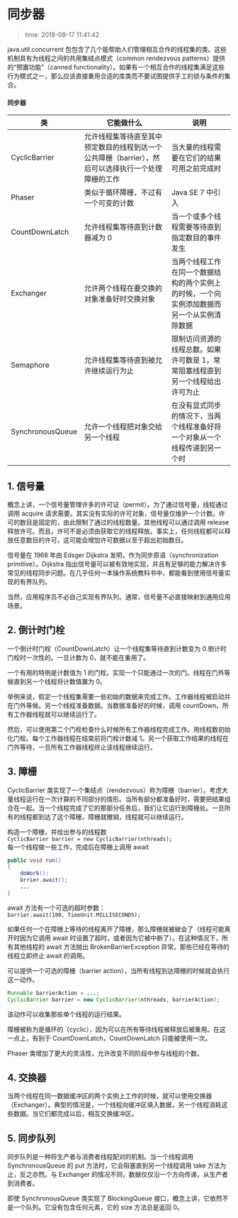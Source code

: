 # 同步器
>time: 2018-08-17 11:41:42

java.util.concurrent 包包含了几个能帮助人们管理相互合作的线程集的类。这些机制具有为线程之间的共用集结点模式（common rendezvous patterns）提供的“预置功能”（canned functionality）。如果有一个相互合作的线程集满足这些行为模式之一，那么应该直接重用合适的库类而不要试图提供手工的锁与条件的集合。

#### 同步器
| 类 | 它能做什么 | 说明 |
|---|---|---|
| CyclicBarrier | 允许线程集等待直至其中预定数目的线程到达一个公共障栅（barrier），然后可以选择执行一个处理障栅的工作 | 当大量的线程需要在它们的结果可用之前完成时 |
| Phaser | 类似于循环障栅，不过有一个可变的计数 | Java SE 7 中引入 |
| CountDownLatch | 允许线程集等待直到计数器减为 0 | 当一个或多个线程需要等待直到指定数目的事件发生 |
| Exchanger | 允许两个线程在要交换的对象准备好时交换对象 | 当两个线程工作在同一个数据结构的两个实例上的时候，一个向实例添加数据而另一个从实例清除数据 |
| Semaphore | 允许线程集等待直到被允许继续运行为止 | 限制访问资源的线程总数。如果许可数是 1，常常阻塞线程直到另一个线程给出许可为止 |
| SynchronousQueue | 允许一个线程把对象交给另一个线程 | 在没有显式同步的情况下，当两个线程准备好将一个对象从一个线程传递到另一个时 |

## 1. 信号量
概念上讲，一个信号量管理许多的许可证（permit）。为了通过信号量，线程通过调用 acquire 请求需要。其实没有实际的许可对象，信号量仅维护一个计数。许可的数目是固定的，由此限制了通过的线程数量。其他线程可以通过调用 release 释放许可。而且，许可不是必须由获取它的线程释放。事实上，任何线程都可以释放任意数目的许可，这可能会增加许可数据以至于超出初始数目。

信号量在 1968 年由 Edsger Dijkstra 发明，作为同步原语（synchronization primitive）。Dijkstra 指出信号量可以被有效地实现，并且有足够的能力解决许多常见的线程同步问题。在几乎任何一本操作系统教科书中，都能看到使用信号量实现的有界队列。

当然，应用程序员不必自己实现有界队列。通常，信号量不必直接映射到通用应用场景。

## 2. 倒计时门栓
一个倒计时门栓（CountDownLatch）让一个线程集等待直到计数变为 0.倒计时门栓时一次性的。一旦计数为 0，就不能在重用了。

一个有用的特例是计数值为 1 的门栓。实现一个只能通过一次的门。线程在门外等候直到另一个线程将计数值置为 0。

举例来说，假定一个线程集需要一些初始的数据来完成工作。工作器线程被启动并在门外等候。另一个线程准备数据。当数据准备好的时候，调用 countDown，所有工作器线程就可以继续运行了。

然后，可以使用第二个门栓检查什么时候所有工作器线程完成工作。用线程数初始化门栓。每个工作器线程在结束前将门栓计数减 1。另一个获取工作结果的线程在门外等待，一旦所有工作器线程终止该线程继续运行。

## 3. 障栅
CyclicBarrier 类实现了一个集结点（rendezvous）称为障栅（barrier）。考虑大量线程运行在一次计算的不同部分的情形。当所有部分都准备好时，需要把结果组合在一起。当一个线程完成了它的那部分任务后，我们让它运行到障栅处。一旦所有的线程都到达了这个障栅，障栅就撤销，线程就可以继续运行。

构造一个障栅，并给出参与的线程数  
`CyclicBarrier barrier = new CyclicBarrier(nthreads);`  
每一个线程做一些工作，完成后在障栅上调用 await
```java
public void run()
{
    doWork();
    brrier.await();
    ...
}
```
await 方法有一个可选的超时参数：  
`barrier.await(100, TimeUnit.MILLISECONDS);`

如果任何一个在障栅上等待的线程离开了障栅，那么障栅就被破会了（线程可能离开时因为它调用 await 时设置了超时，或者因为它被中断了）。在这种情况下，所有其他线程的 await 方法抛出 BrokenBarrierException 异常。那些已经在等待的线程立即终止 await 的调用。

可以提供一个可选的障栅（barrier action），当所有线程到达障栅的时候就会执行这一动作。
```java
Runnable barrierAction = ...;
CyclicBarrier barrier = new CyclicBarrier(nthreads, barrierAction);
```
该动作可以收集那些单个线程的运行结果。

障栅被称为是循环的（cyclic），因为可以在所有等待线程被释放后被重用。在这一点上，有别于 CountDownLatch，CountDownLatch 只能被使用一次。

Phaser 类增加了更大的灵活性，允许改变不同阶段中参与线程的个数。

## 4. 交换器
当两个线程在同一数据缓冲区的两个实例上工作的时候，就可以使用交换器（Exchanger）。典型的情况是，一个线程向缓冲区填入数据，另一个线程消耗这些数据。当它们都完成以后，相互交换缓冲区。

## 5. 同步队列
同步队列是一种将生产者与消费者线程配对的机制。当一个线程调用 SynchronousQueue 的 put 方法时，它会阻塞直到另一个线程调用 take 方法为止，反之亦然。与 Exchanger 的情况不同，数据仅仅沿一个方向传递，从生产者到消费者。

即使 SynchronousQueue 类实现了 BlockingQueue 接口，概念上讲，它依然不是一个队列。它没有包含任何元素，它的 size 方法总是返回 0。
